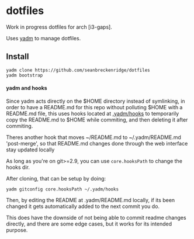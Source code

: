# dotfiles

Work in progress dotfiles for arch [i3-gaps].

Uses [yadm](https://yadm.io) to manage dotfiles.


## Install

```
yadm clone https://github.com/seanbreckenridge/dotfiles
yadm bootstrap
```

#### yadm and hooks

Since yadm acts directly on the $HOME directory instead of symlinking,
in order to have a README.md for this repo without polluting $HOME with a README.md
file, this uses hooks located at [.yadm/hooks](.yadm/hooks) to temporarily copy
the README.md to $HOME while commiting, and then deleting it after commiting.

Theres another hook that moves ~/README.md to ~/.yadm/README.md 'post-merge', so that
README.md changes done through the web interface stay updated locally

As long as you're on git>=2.9, you can use `core.hooksPath` to change the hooks dir.

After cloning, that can be setup by doing:

```
yadm gitconfig core.hooksPath ~/.yadm/hooks
```

Then, by editing the README at .yadm/README.md locally, if its been changed
it gets automatically added to the next commit you do.

This does have the downside of not being able to commit readme changes directly, and
there are some edge cases, but it works for its intended purpose.
